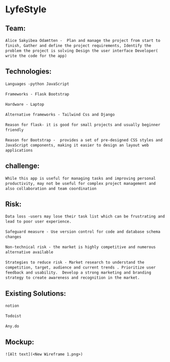 # LyfeStyle

## Team:

    Alice Sakyibea Odamtten -  Plan and manage the project from start to finish, Gather and define the project requirements, Identify the problem the project is solving Design the user interface Developer( write the code for the app)

## Technologies:
    
    Languages -python JavaScript
    
    Frameworks - Flask Bootstrap
    
    Hardware - Laptop
    
    Alternative frameworks - Tailwind Css and Django
    
    Reason for flask- it is good for small projects and usually beginner friendly
    
    Reason for Bootstrap -  provides a set of pre-designed CSS styles and JavaScript components, making it easier to design an layout web applications

## challenge:
   
    While this app is useful for managing tasks and improving personal productivity, may not be useful for complex project management and also collaboration and team coordination

## Risk:

    Data loss -users may lose their task list which can be frustrating and lead to poor user experience.

    Safeguard measure - Use version control for code and database schema changes

    Non-technical risk - the market is highly competitive and numerous alternative available

    Strategies to reduce risk - Market research to understand the competition, target, audience and current trends . Prioritize user feedback and usability.  Develop a strong marketing and branding strategy to create awareness and recognition in the market.

## Existing Solutions:
    
    notion
    
    Todoist
    
    Any.do

## Mockup:

    ![Alt text](<New Wireframe 1.png>)






